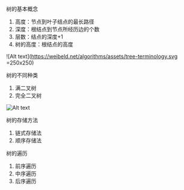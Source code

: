 树的基本概念
  1. 高度：节点到叶子结点的最长路径
  2. 深度：根结点到节点所经历边的个数
  3. 层数：结点的深度+1
  4. 树的高度：根结点的高度

![Alt text](https://weibeld.net/algorithms/assets/tree-terminology.svg =250x250)

树的不同种类
  1. 满二叉树
  2. 完全二叉树

  ![Alt text](https://fatedeity.cn/posts/data-structure-algorithm/assets/%e6%bb%a1%e4%ba%8c%e5%8f%89%e6%a0%91%e5%92%8c%e5%ae%8c%e5%85%a8%e4%ba%8c%e5%8f%89%e6%a0%91.png)

树的存储方法
  1. 链式存储法
  2. 顺序存储法

树的遍历
  1. 前序遍历
  2. 中序遍历
  3. 后序遍历
